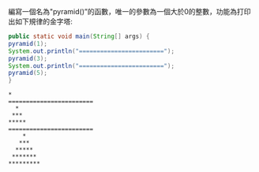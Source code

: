 編寫一個名為"pyramid()”的函數，唯一的參數為一個大於0的整數，功能為打印出如下規律的金字塔:

```java
public static void main(String[] args) {
pyramid(1);
System.out.println("========================");
pyramid(3);
System.out.println("========================");
pyramid(5);
}
```

```text
*
========================
  *
 ***
*****
========================
    *
   ***
  *****
 *******
*********
```
